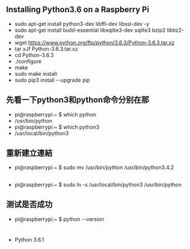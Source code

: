 ## Installing Python3.6 on a Raspberry Pi
* sudo apt-get install python3-dev libffi-dev libssl-dev -y
* sudo apt-get install build-essential libsqlite3-dev sqlite3 bzip2 libbz2-dev
* wget https://www.python.org/ftp/python/3.6.3/Python-3.6.3.tar.xz
* tar xJf Python-3.6.3.tar.xz
* cd Python-3.6.3
* ./configure
* make
* sudo make install
* sudo pip3 install --upgrade pip
## 先看一下python3和python命令分别在那
* pi@raspberrypi:~ $ which python
* /usr/bin/python
* pi@raspberrypi:~ $ which python3
* /usr/local/bin/python3
## 重新建立連結
* pi@raspberrypi:~ $ sudo mv /usr/bin/python /usr/bin/python3.4.2 
##
* pi@raspberrypi:~ $ sudo ln -s /usr/local/bin/python3 /usr/bin/python
## 测试是否成功
* pi@raspberrypi:~ $ python --version
#
* Python 3.6.1
